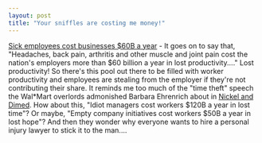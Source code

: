```yaml
---
layout: post
title: "Your sniffles are costing me money!"
---
```




<a href="http://www.salon.com/news/wire/2003/11/11/sick_employees/index.html">Sick employees cost businesses $60B a year</a> - It goes on to say that, "Headaches, back pain, arthritis and other muscle and joint pain cost the nation's employers more than $60 billion a year in lost productivity...." Lost productivity! So there's this pool out there to be filled with worker productivity and employees are stealing from the employer if they're not contributing their share. It reminds me too much of the "time theft" speech the Wal*Mart overlords admonished Barbara Ehrenrich about in <a href="http://www.amazon.com/exec/obidos/tg/detail/-/0805063897/">Nickel and Dimed</a>. How about this, "Idiot managers cost workers $120B a year in lost time"? Or maybe, "Empty company initiatives cost workers $50B a year in lost hope"? And then they wonder why everyone wants to hire a personal injury lawyer to stick it to the man....



